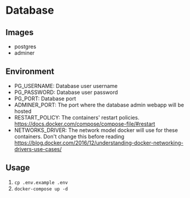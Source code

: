 # Database
## Images
- postgres
- adminer

## Environment
- PG_USERNAME: Database user username
- PG_PASSWORD: Database user password
- PG_PORT: Database port
- ADMINER_PORT: The port where the database admin webapp will be hosted
- RESTART_POLICY: The containers' restart policies. https://docs.docker.com/compose/compose-file/#restart
- NETWORKS_DRIVER: The network model docker will use for these containers. Don't change this before reading https://blog.docker.com/2016/12/understanding-docker-networking-drivers-use-cases/

## Usage

1) `cp .env.example .env`
2) `docker-compose up -d`
